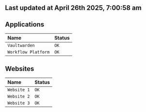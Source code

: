 ## Last updated at April 26th 2025, 7:00:58 am

## Applications

| Name                | Status|
| :------------------ | :---- |
| `Vaultwarden`       | `OK`  |
| `Workflow Platform` | `OK`  |

## Websites

| Name                | Status|
| :------------------ | :---- |
| `Website 1`         | `OK`  |
| `Website 2`         | `OK`  |
| `Website 3`         | `OK`  | 